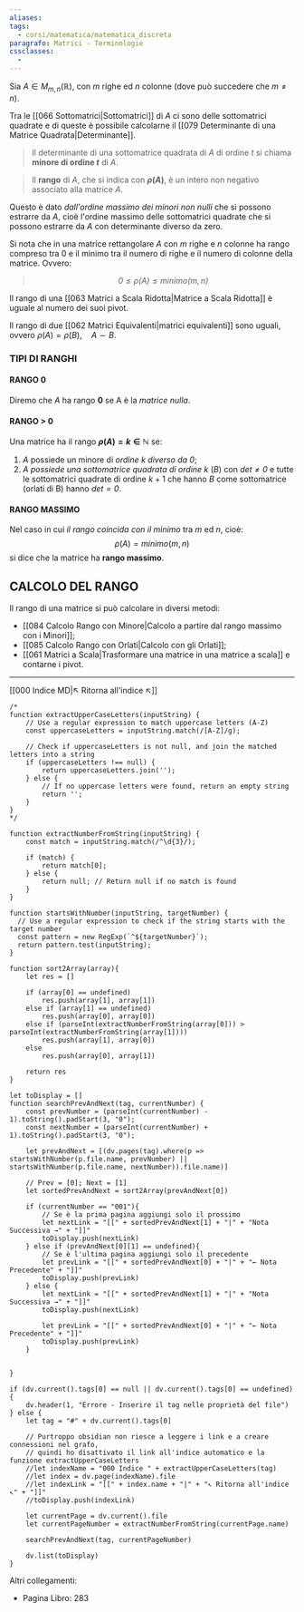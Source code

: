 ```yaml
---
aliases: 
tags:
  - corsi/matematica/matematica_discreta
paragrafo: Matrici - Terminologie
cssclasses:
  - 
---
```

Sia $A\in M_{m,n} (\mathbb{R})$, con $m$ righe ed $n$ colonne (dove può succedere che $m\neq n$).

Tra le [[066 Sottomatrici|Sottomatrici]] di $A$ ci sono delle sottomatrici quadrate e di queste è possibile calcolarne il [[079 Determinante di una Matrice Quadrata|Determinante]].

>Il determinante di una sottomatrice quadrata di $A$ di ordine $t$ si chiama **minore di ordine $t$** di $A$.

>Il **rango** di $A$, che si indica con **$\rho(A)$**, è un intero non negativo associato alla matrice $A$.

Questo è dato *dall'ordine massimo dei minori non nulli* che si possono estrarre da $A$, cioè l'ordine massimo delle sottomatrici quadrate che si possono estrarre da $A$ con determinante diverso da zero.

Si nota che in una matrice rettangolare $A$ con $m$ righe e $n$ colonne ha rango compreso tra 0 e il minimo tra il numero di righe e il numero di colonne della matrice. Ovvero:
> *$$0\le \rho(A)\le minimo(m,n)$$*

Il rango di una [[063 Matrici a Scala Ridotta|Matrice a Scala Ridotta]] è uguale al numero dei suoi pivot.

Il rango di due [[062 Matrici Equivalenti|matrici equivalenti]] sono uguali, ovvero $\rho(A)=\rho(B),\quad A\sim B$.

### TIPI DI RANGHI
#### RANGO 0
Diremo che $A$ ha rango **0** se A è la *matrice nulla*.

#### RANGO > 0
Una matrice ha il rango **$\rho(A)=k\in \mathbb{N}$** se:
1. $A$ possiede un minore di *ordine $k$ diverso da 0*;
2. *$A$ possiede una sottomatrice quadrata di ordine $k$* ($B$) con *$det\neq 0$* e tutte le sottomatrici quadrate di ordine $k+1$ che hanno $B$ come sottomatrice (orlati di B) hanno *$det = 0$*.

#### RANGO MASSIMO
Nel caso in cui *il rango coincida con il minimo* tra $m$ ed $n$, cioè:
$$\rho(A)=minimo(m,n)$$
si dice che la matrice ha **rango massimo**.

## CALCOLO DEL RANGO
Il rango di una matrice si può calcolare in diversi metodi:
- [[084 Calcolo Rango con Minore|Calcolo a partire dal rango massimo con i Minori]];
- [[085 Calcolo Rango con Orlati|Calcolo con gli Orlati]];
- [[061 Matrici a Scala|Trasformare una matrice in una matrice a scala]] e contarne i pivot.

___
[[000 Indice MD|↖ Ritorna all'indice ↖]]

```dataviewjs
/*
function extractUpperCaseLetters(inputString) {
	// Use a regular expression to match uppercase letters (A-Z)
	const uppercaseLetters = inputString.match(/[A-Z]/g);
	
	// Check if uppercaseLetters is not null, and join the matched letters into a string
	if (uppercaseLetters !== null) {
		return uppercaseLetters.join('');
	} else {
	    // If no uppercase letters were found, return an empty string
	    return '';
	}
}
*/

function extractNumberFromString(inputString) {
	const match = inputString.match(/^\d{3}/);
	
	if (match) {
		return match[0];
	} else {
		return null; // Return null if no match is found
	}
}

function startsWithNumber(inputString, targetNumber) {
  // Use a regular expression to check if the string starts with the target number
  const pattern = new RegExp(`^${targetNumber}`);
  return pattern.test(inputString);
}

function sort2Array(array){
	let res = []
	
	if (array[0] == undefined)
		res.push(array[1], array[1])
	else if (array[1] == undefined)
		res.push(array[0], array[0])
	else if (parseInt(extractNumberFromString(array[0])) > parseInt(extractNumberFromString(array[1])))
		res.push(array[1], array[0])
	else
		res.push(array[0], array[1])
	
	return res
}

let toDisplay = []
function searchPrevAndNext(tag, currentNumber) {
	const prevNumber = (parseInt(currentNumber) - 1).toString().padStart(3, "0");
	const nextNumber = (parseInt(currentNumber) + 1).toString().padStart(3, "0");
	
	let prevAndNext = [(dv.pages(tag).where(p => startsWithNumber(p.file.name, prevNumber) || startsWithNumber(p.file.name, nextNumber)).file.name)]
	
	// Prev = [0]; Next = [1]
	let sortedPrevAndNext = sort2Array(prevAndNext[0])
	
	if (currentNumber == "001"){ 
		// Se è la prima pagina aggiungi solo il prossimo
		let nextLink = "[[" + sortedPrevAndNext[1] + "|" + "Nota Successiva →" + "]]"
		toDisplay.push(nextLink)
	} else if (prevAndNext[0][1] == undefined){
		// Se è l'ultima pagina aggiungi solo il precedente
		let prevLink = "[[" + sortedPrevAndNext[0] + "|" + "← Nota Precedente" + "]]"
		toDisplay.push(prevLink)
	} else {
		let nextLink = "[[" + sortedPrevAndNext[1] + "|" + "Nota Successiva →" + "]]"
		toDisplay.push(nextLink)
		
		let prevLink = "[[" + sortedPrevAndNext[0] + "|" + "← Nota Precedente" + "]]"
		toDisplay.push(prevLink)
	}
	
	
}

if (dv.current().tags[0] == null || dv.current().tags[0] == undefined){
	dv.header(1, "Errore - Inserire il tag nelle proprietà del file")
} else {
	let tag = "#" + dv.current().tags[0]

	// Purtroppo obsidian non riesce a leggere i link e a creare connessioni nel grafo,
	// quindi ho disattivato il link all'indice automatico e la funzione extractUpperCaseLetters
	//let indexName = "000 Indice " + extractUpperCaseLetters(tag)
	//let index = dv.page(indexName).file
	//let indexLink = "[[" + index.name + "|" + "↖ Ritorna all'indice ↖" + "]]"
	//toDisplay.push(indexLink)
	
	let currentPage = dv.current().file
	let currentPageNumber = extractNumberFromString(currentPage.name)
	
	searchPrevAndNext(tag, currentPageNumber)
	
	dv.list(toDisplay)
}
```

Altri collegamenti: 
- Pagina Libro: 283